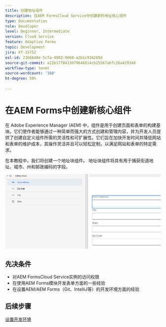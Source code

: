 ```yaml
---
title: 创建地址组件
description: 在AEM FormsCloud Service中创建新的地址核心组件
type: Documentation
role: Developer
level: Beginner, Intermediate
version: Cloud Service
feature: Adaptive Forms
topic: Development
jira: KT-15752
exl-id: 21b6640e-5cfa-4902-9660-a2b1c91b285d
source-git-commit: a12b1778413079646814cb25567abfc26a429340
workflow-type: tm+mt
source-wordcount: '160'
ht-degree: 50%

---
```


# 在AEM Forms中创建新核心组件

在 Adobe Experience Manager (AEM) 中，组件是用于创建页面和表单的构建基块。它们使作者能够通过一种简单而强大的方式创建和管理内容，并为开发人员提供了创建自定义组件所需的灵活性和可扩展性。它们旨在加快开发时间并降低网站和表单的维护成本，其操作灵活并且可以轻松定制，以满足网站和表单的特定需求。

在本教程中，我们将创建一个地址块组件。 地址块组件将具有用于捕获街道地址、城市、州和邮政编码的字段。

![最终地址](assets/final-address-component.png)

## 先决条件

* 对AEM FormsCloud Service实例的访问权限
* 在使用AEM Forms模块开发表单方面的一些经验
* 在设置AEM/AEM Forms（Git、IntelliJ等）的开发环境方面的经验

## 后续步骤

[设置开发环境](./set-up.md)
